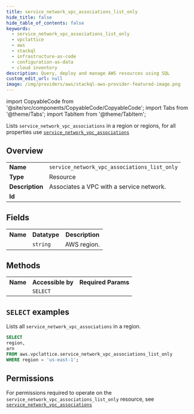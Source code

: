 ```yaml
---
title: service_network_vpc_associations_list_only
hide_title: false
hide_table_of_contents: false
keywords:
  - service_network_vpc_associations_list_only
  - vpclattice
  - aws
  - stackql
  - infrastructure-as-code
  - configuration-as-data
  - cloud inventory
description: Query, deploy and manage AWS resources using SQL
custom_edit_url: null
image: /img/providers/aws/stackql-aws-provider-featured-image.png
---
```


import CopyableCode from '@site/src/components/CopyableCode/CopyableCode';
import Tabs from '@theme/Tabs';
import TabItem from '@theme/TabItem';

Lists <code>service_network_vpc_associations</code> in a region or regions, for all properties use <a href="/providers/aws/serviceName/service_network_vpc_associations/"><code>service_network_vpc_associations</code></a>

## Overview
<table><tbody>
<tr><td><b>Name</b></td><td><code>service_network_vpc_associations_list_only</code></td></tr>
<tr><td><b>Type</b></td><td>Resource</td></tr>
<tr><td><b>Description</b></td><td>Associates a VPC with a service network.</td></tr>
<tr><td><b>Id</b></td><td><CopyableCode code="aws.vpclattice.service_network_vpc_associations_list_only" /></td></tr>
</tbody></table>

## Fields
<table><tbody><tr><th>Name</th><th>Datatype</th><th>Description</th></tr><tr><td><CopyableCode code="region" /></td><td><code>string</code></td><td>AWS region.</td></tr>
</tbody></table>

## Methods

<table><tbody>
  <tr>
    <th>Name</th>
    <th>Accessible by</th>
    <th>Required Params</th>
  </tr>
  <tr>
    <td><CopyableCode code="list_resources" /></td>
    <td><code>SELECT</code></td>
    <td><CopyableCode code="region" /></td>
  </tr>
</tbody></table>

## `SELECT` examples
Lists all <code>service_network_vpc_associations</code> in a region.
```sql
SELECT
region,
arn
FROM aws.vpclattice.service_network_vpc_associations_list_only
WHERE region = 'us-east-1';
```


## Permissions

For permissions required to operate on the <code>service_network_vpc_associations_list_only</code> resource, see <a href="/providers/aws/vpclattice/service_network_vpc_associations/#permissions"><code>service_network_vpc_associations</code></a>

